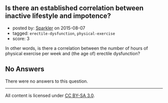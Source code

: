 ## Is there an established correlation between inactive lifestyle and impotence?

- posted by: [Sparkler](https://stackexchange.com/users/4303619/sparkler) on 2015-08-07
- tagged: `erectile-dysfunction`, `physical-exercise`
- score: 3

In other words, is there a correlation between the number of hours of physical exercise per week and (the age of) erectile dysfunction?

## No Answers

There were no answers to this question.


---

All content is licensed under [CC BY-SA 3.0](https://creativecommons.org/licenses/by-sa/3.0/).
